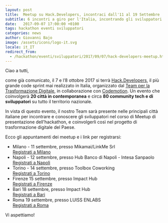 ```yaml
---
layout: post
title:  Meetup su Hack.Developers, incontraci dall'11 al 19 Settembre
subtitle: 6 incontri a giro per l'Italia, incontrando gli sviluppatori prima di Hack.Developers
date:   2017-09-07 17:00:00 +0100
tags: hackathon eventi sviluppatori
categories: news
author: Giovanni Bajo
image: /assets/icons/logo-it.svg
locale: it_IT
redirect_from:
  - /hackathon/eventi/sviluppatori/2017/09/07/hack-developers-meetup.html
---
```

Ciao a tutti,
 
come già comunicato, il 7 e l’8 ottobre 2017 si terrà [Hack.Developers](https://hack.developers.italia.it), il più grande code sprint mai realizzato in Italia, organizzato dal [Team per la Trasformazione Digitale](https://teamdigitale.governo.it), in collaborazione con [Codemotion](https://www.codemotionworld.com). Un evento che coinvolgerà **20 città in contemporanea** e circa **80 community tech e di sviluppatori** su tutto il territorio nazionale.

In vista di questo evento, il nostro Team sarà presente nelle principali città italiane per incontrare e conoscere gli sviluppatori nel corso di Meetup di presentazione dell’hackathon, e coinvolgerli così nel progetto di trasformazione digitale del Paese.

Ecco gli appuntamenti dei meetup e i link per registrarsi:

 * Milano - 11 settembre, presso Mikamai/LinkMe Srl <br/> [Registrati a Milano](http://bit.ly/2gPNLbe)
 * Napoli - 12 settembre, presso Hub Banco di Napoli - Intesa Sanpaolo <br/> [Registrati a Napoli](http://bit.ly/2w2NuDS)
 * Torino - 14 settembre, presso Toolbox Coworking <br/> [Registrati a Torino](http://bit.ly/2iZ9caB)
 * Firenze 15 settembre, presso Impact Hub <br/> [Registrati a Firenze](http://bit.ly/2vI9eda)
 * Bari 18 settembre, presso Impact Hub <br/> [Registrati a Bari](http://bit.ly/2gBXL4k)
 * Roma 19 settembre, presso LUISS ENLABS <br/> [Registrati a Roma](http://bit.ly/2wCn67A)

Vi aspettiamo!
